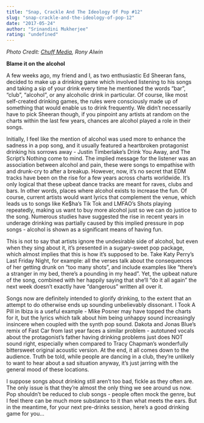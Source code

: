 ```yaml
---
title: "Snap, Crackle And The Ideology Of Pop #12"
slug: "snap-crackle-and-the-ideology-of-pop-12"
date: "2017-05-24"
author: "Srinandini Mukherjee"
rating: "undefined"
---
```


_Photo Credit: [Chuff Media](http://chuffmedia.com/artists/katy-perry), Rony Alwin_

**Blame it on the alcohol**

A few weeks ago, my friend and I, as two enthusiastic Ed Sheeran fans, decided to make up a drinking game which involved listening to his songs and taking a sip of your drink every time he mentioned the words “bar”, “club”, “alcohol”, or any alcoholic drink in particular. Of course, like most self-created drinking games, the rules were consciously made up of something that would enable us to drink frequently. We didn’t necessarily have to pick Sheeran though, if you pinpoint any artists at random on the charts within the last few years, chances are alcohol played a role in their songs.

Initially, I feel like the mention of alcohol was used more to enhance the sadness in a pop song, and it usually featured a heartbroken protagonist drinking his sorrows away - Justin Timberlake’s Drink You Away, and The Script’s Nothing come to mind. The implied message for the listener was an association between alcohol and pain, these were songs to empathise with and drunk-cry to after a breakup. However, now, it’s no secret that EDM tracks have been on the rise for a few years across charts worldwide. It’s only logical that these upbeat dance tracks are meant for raves, clubs and bars. In other words, places where alcohol exists to increase the fun. Of course, current artists would want lyrics that complement the venue, which leads us to songs like Ke$ha’s Tik Tok and LMFAO’s Shots playing repeatedly, making us want to buy more alcohol just so we can do justice to the song. Numerous studies have suggested the rise in recent years in underage drinking was partially caused by this implied pressure in pop songs - alcohol is shown as a significant means of having fun.

This is not to say that artists ignore the undesirable side of alcohol, but even when they sing about it, it’s presented in a sugary-sweet pop package, which almost implies that this is how it’s supposed to be. Take Katy Perry’s Last Friday Night, for example: all the verses talk about the consequences of her getting drunk on “too many shots”, and include examples like “there’s a stranger in my bed, there’s a pounding in my head”. Yet, the upbeat nature of the song, combined with her happily saying that she’ll “do it all again” the next week doesn’t exactly have “dangerous” written all over it.

Songs now are definitely intended to glorify drinking, to the extent that an attempt to do otherwise ends up sounding unbelievably dissonant. I Took A Pill in Ibiza is a useful example - Mike Posner may have topped the charts for it, but the lyrics which talk about him being unhappy sound increasingly insincere when coupled with the synth pop sound. Dakota and Jonas Blue’s remix of Fast Car from last year faces a similar problem - autotuned vocals about the protagonist’s father having drinking problems just does NOT sound right, especially when compared to Tracy Chapman’s wonderfully bittersweet original acoustic version. At the end, it all comes down to the audience. Truth be told, while people are dancing in a club, they’re unlikely to want to hear about a sad situation anyway, it’s just jarring with the general mood of these locations.

I suppose songs about drinking still aren’t too bad, fickle as they often are. The only issue is that they’re almost the only thing we see around us now. Pop shouldn’t be reduced to club songs - people often mock the genre, but I feel there can be much more substance to it than what meets the ears. But in the meantime, for your next pre-drinks session, here’s a good drinking game for you…
